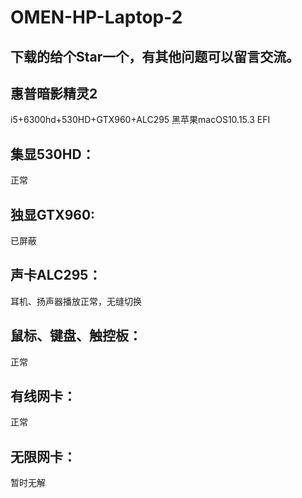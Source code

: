# OMEN-HP-Laptop-2
## 下载的给个Star一个，有其他问题可以留言交流。

## 惠普暗影精灵2
i5+6300hd+530HD+GTX960+ALC295  黑苹果macOS10.15.3 EFI

## 集显530HD：
正常

## 独显GTX960:
已屏蔽

## 声卡ALC295：
耳机、扬声器播放正常，无缝切换

## 鼠标、键盘、触控板：
正常

## 有线网卡：
正常

## 无限网卡：
暂时无解

